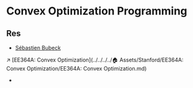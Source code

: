 # Convex Optimization Programming



## Res

[Convex Optimization: Algorithms and Complexity]:https://arxiv.org/abs/1405.4980 "Sébastien Bubeck"

- [Sébastien Bubeck](https://arxiv.org/search/math?searchtype=author&query=Bubeck%2C+S)

[【国家级精品课】机器学习必知必会凸优化全套课程 ]:https://www.bilibili.com/video/BV1444y1T7xr/?share_source=copy_web&vd_source=7740584ebdab35221363fc24d1582d9d


↗️ [EE364A: Convex Optimization](../../../../🏠 Assets/Stanford/EE364A: Convex Optimization/EE364A: Convex Optimization.md) 

- [凸优化-Boyd斯坦福公开课]:https://www.bilibili.com/video/BV1Pg4y187Ed/?share_source=copy_web&vd_source=7740584ebdab35221363fc24d1582d9d
